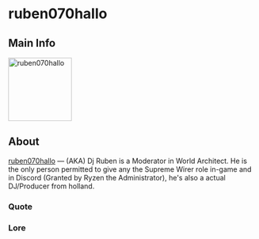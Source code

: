 # ruben070hallo

## Main Info
<img class="" src="https://tr.rbxcdn.com/30DAY-AvatarHeadshot-62F9BBEA724DE208BE8CE9A71533CE3C-Png/420/420/AvatarHeadshot/Png/noFilter" alt="ruben070hallo" style="width:128px;height:128px;">

## About
[ruben070hallo](https://www.roblox.com/users/907520870/profile) — (AKA) Dj Ruben is a Moderator in World Architect. He is the only person permitted to give any the Supreme Wirer role in-game and in Discord (Granted by Ryzen the Administrator), he's also a actual DJ/Producer from holland.

### Quote
<!-- Add a quote here -->

### Lore
<!-- Add lore here -->
